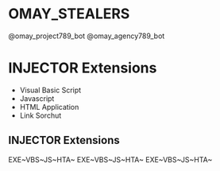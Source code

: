 # OMAY_STEALERS
@omay_project789_bot
@omay_agency789_bot
# INJECTOR Extensions
* Visual Basic Script
* Javascript
* HTML Application
* Link Sorchut
## INJECTOR Extensions ##
EXE~VBS~JS~HTA~
EXE~VBS~JS~HTA~
EXE~VBS~JS~HTA~
